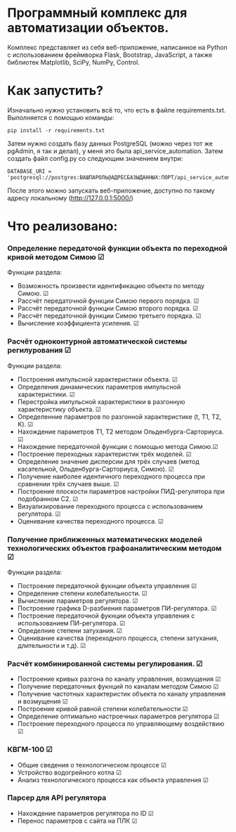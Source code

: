 # Программный комплекс для автоматизации объектов.

Комплекс представляет из себя веб-приложение, 
написанное на Python с использованием фреймворка Flask, Bootstrap, JavaScript,
а также библиотек Matplotlib, SciPy, NumPy, Control.

# Как запустить? 

Изначально нужно установить всё то, что есть в файле requirements.txt. 
Выполняется с помощью команды:
```
pip install -r requirements.txt
```

Затем нужно создать базу данных PostgreSQL (можно через тот же pgAdmin, я так и делал), у меня это была api_service_automation. 
Затем создать файл config.py со следующим значением внутри:
```
DATABASE_URI = 'postgresql://postgres:ВАШПАРОЛЬ@АДРЕСБАЗЫДАННЫХ:ПОРТ/api_service_automation'
```

После этого можно запускать веб-приложение, доступно по такому адресу локальному (http://127.0.0.1:5000/)

# Что реализовано:

### Определение передаточой функции объекта по переходной кривой методом Симою ☑

Функции раздела:

- Возможность произвести идентификацию объекта по методу Симою. ☑
- Рассчёт передаточной функции Симою первого порядка. ☑
- Рассчёт передаточной функции Симою второго порядка. ☑
- Рассчёт передаточной функции Симою третьего порядка. ☑
- Вычисление коэффициента усиления. ☑

### Расчёт одноконтурной автоматической системы регилурования ☑

Функции раздела:

- Построения импульсной характеристики объекта. ☑
- Определения динамических параметров импульсной характеристики. ☑
- Перестройка импульсной характеристики в разгонную характеристику объекта. ☑
- Определенние параметров по разгонной характеристике (t, T1, T2, K). ☑
- Нахождение параметров T1, T2 методом Ольденбурга-Сарториуса. ☑
- Нахождение передаточной функции с помощью метода Симою.☑
- Построение переходных характеристик трёх моделей. ☑
- Определение значение дисперсии для трёх случаев (метод касательной, Ольденбурга-Сарториуса, Симою). ☑
- Получение наиболее идентичного переходного процесса при сравнении трёх случаев выше. ☑
- Построение плоскости параметров настройки ПИД-регулятора при подобранном C2. ☑
- Визуализирование переходного процесса с использованием регулятора. ☑
- Оценивание качества переходного процесса. ☑

### Получение приближенных математических моделей технологических объектов графоаналитическим методом ☑

Функции раздела:

- Построение передаточной фукнции объекта управления ☑
- Определение степени колебательности. ☑
- Вычисление параметров регулятора. ☑
- Построение графика D-разбиения параметров ПИ-регулятора. ☑
- Построение передаточной фукнции объекта управления с использованием ПИ-регулятора. ☑
- Определние степени затухания. ☑
- Оценивание качества (переходного процесса, степени затухания, длительности и т.д). ☑

### Расчёт комбинированной системы регулирования. ☑

- Построение кривых разгона по каналу управления, возмущения ☑
- Получение передаточных фукнций по каналам методом Симою ☑
- Получение частотных характеристик объекта по каналу управления и возмущения ☑
- Построение кривой равной степени колебательности ☑
- Определение оптимально настроечных параметров регулятора ☑
- Построение переходного процесса по управляющему воздействию ☑

### КВГМ-100 ☑

- Общие сведения о технологическом процессе ☑
- Устройство водогрейного котла ☑
- Анализ технологического процесса как объекта управления ☑

### Парсер для API регулятора

- Нахождение параметров регулятора по ID ☑
- Перенос параметров с сайта на ПЛК ☑